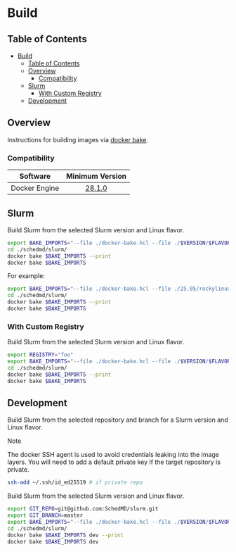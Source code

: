 # Build

## Table of Contents

<!-- mdformat-toc start --slug=github --no-anchors --maxlevel=6 --minlevel=1 -->

- [Build](#build)
  - [Table of Contents](#table-of-contents)
  - [Overview](#overview)
    - [Compatibility](#compatibility)
  - [Slurm](#slurm)
    - [With Custom Registry](#with-custom-registry)
  - [Development](#development)

<!-- mdformat-toc end -->

## Overview

Instructions for building images via [docker bake].

### Compatibility

| Software      |                      Minimum Version                       |
| ------------- | :--------------------------------------------------------: |
| Docker Engine | [28.1.0](https://docs.docker.com/engine/release-notes/28/) |

## Slurm

Build Slurm from the selected Slurm version and Linux flavor.

```sh
export BAKE_IMPORTS="--file ./docker-bake.hcl --file ./$VERSION/$FLAVOR/slurm.hcl"
cd ./schedmd/slurm/
docker bake $BAKE_IMPORTS --print
docker bake $BAKE_IMPORTS
```

For example:

```sh
export BAKE_IMPORTS="--file ./docker-bake.hcl --file ./25.05/rockylinux9/slurm.hcl"
cd ./schedmd/slurm/
docker bake $BAKE_IMPORTS --print
docker bake $BAKE_IMPORTS
```

### With Custom Registry

Build Slurm from the selected Slurm version and Linux flavor.

```sh
export REGISTRY="foo"
export BAKE_IMPORTS="--file ./docker-bake.hcl --file ./$VERSION/$FLAVOR/slurm.hcl"
cd ./schedmd/slurm/
docker bake $BAKE_IMPORTS --print
docker bake $BAKE_IMPORTS
```

## Development

Build Slurm from the selected repository and branch for a Slurm version and
Linux flavor.

> [!NOTE]
> The docker SSH agent is used to avoid credentials leaking into the image
> layers. You will need to add a default private key if the target repository is
> private.

```sh
ssh-add ~/.ssh/id_ed25519 # if private repo
```

Build Slurm from the selected Slurm version and Linux flavor.

```sh
export GIT_REPO=git@github.com:SchedMD/slurm.git
export GIT_BRANCH=master
export BAKE_IMPORTS="--file ./docker-bake.hcl --file ./$VERSION/$FLAVOR/slurm.hcl"
cd ./schedmd/slurm/
docker bake $BAKE_IMPORTS dev --print
docker bake $BAKE_IMPORTS dev
```

<!-- Links -->

[docker bake]: https://docs.docker.com/build/bake/introduction/
